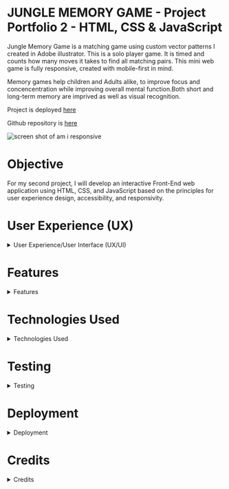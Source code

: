 # JUNGLE MEMORY GAME - Project Portfolio 2  - HTML, CSS & JavaScript

Jungle Memory Game is a matching game using custom vector patterns I created in Adobe illustrator. This is a solo player game. It is timed and counts how many moves it takes to find all matching pairs. This mini web game is fully responsive, created with mobile-first in mind.

Memory games help children and Adults alike, to improve focus and concencentration while improving overall mental function.Both short and long-term memory are imprived as well as visual recognition.
 
Project is deployed [here](https://chasingash.github.io/P2-Memory-Game/)
 
Github repository is [here](https://github.com/chasingash/P2-Memory-Game)
 
![screen shot of am i responsive](https://res.cloudinary.com/dtbdqnrln/image/upload/v1647827893/P2/Screenshot_2022-03-21_at_01.58.01_rgyjx4.png)



# Objective

For my second project, I will develop an interactive Front-End web application using HTML, CSS, and JavaScript based on the principles for user experience design, accessibility, and responsivity.


# User Experience (UX)

<details>
  
  <summary>User Experience/User Interface (UX/UI)</summary>

### User Stories
  
  ##### First Time Visitor Goals:
  For first time visitors:  
  - Instructions are clearly visible.
  - Engaged with game from the initial onset. 
  - Gameplay is intuitive.
  - To play on various devices and screen sizes. 
  
  ##### Return Visitor Goals:
  For return visitors:  
  - Gauge performance.
  - Play game on various devices.
  
  ##### Website's Owner Goals.
  As the developer:
  - I aim to provide a fun and interactive experience.
  - I aim to encourage continued use of the game.

## Design Prototype
I designed a prototype for the memory game on paper first and then moved into Balsamiq where I created numerous wireframes to fit mobile, tablet and desktop devices which provided me with a clear visual outline of how I wanted my game to appear. Some changes were made along the development stage as I experimented with different layouts to suit the needs of the game.
 
![Design Prototype Preview](https://res.cloudinary.com/dtbdqnrln/image/upload/v1647702781/P2/Screenshot_2022-03-19_at_15.12.42_xrduuq.png)

# Design

* ## Typography
 
Fonts used: Courier New, monospace. It stands out well against the background and is easy to read.

* ## Colour Scheme
 
I played around a lot with different colour schemes and settled on the ones below for their fresh colour feel. while providing plenty of contrast.

![Colour Palette image](https://res.cloudinary.com/dtbdqnrln/image/upload/v1647800610/P2/Screenshot_2022-03-20_at_18.23.23_dcbewr.png)

* ## Imagery

All illustrations used for the cards are my own original designs that i created in Adobe Illustrator.
![illustrations](https://res.cloudinary.com/dtbdqnrln/image/upload/v1647807537/P2/Screenshot_2022-03-20_at_20.18.50_vklsow.png) 

The background image is a green coloured leopard seamless pattern created in Adobe Illustrator.
 ![Background image](https://res.cloudinary.com/dtbdqnrln/image/upload/v1647704056/P2/animal_skin_green_tones_vammmi.svg)  

 </details>

# Features

<details>
  
  <summary>Features</summary>

### Responsive  Website
  The site displays properly on a wide range of screen sizes. 
  
    Mobile view
  ![Mobile view](https://res.cloudinary.com/dtbdqnrln/image/upload/v1647815506/P2/Screenshot_2022-03-20_at_22.30.55_vdwroq.png) 

    Tablet view
  ![Tablet view](https://res.cloudinary.com/dtbdqnrln/image/upload/v1647815506/P2/Screenshot_2022-03-20_at_22.31.06_bne1z1.png) 

    Desktop view
  ![Desktop view](https://res.cloudinary.com/dtbdqnrln/image/upload/v1647815506/P2/Screenshot_2022-03-20_at_22.31.17_psgicx.png) 

  ### Instruction Page 
  On loading, the instructions are clearly visible below the game title.(positioning is relative to screen size).
  This satisfies the user need to quickly understand how to play the game.

  ![picture of the instructions](https://res.cloudinary.com/dtbdqnrln/image/upload/v1647812061/P2/Screenshot_2022-03-20_at_21.33.38_gkxpur.png)

  ### Timer
  The time is tracked once the game starts and continues until all pairs are mateched. The timer is placed just below the game board. When the player completes the final pair the time taken as well as how many moves it took to get there is displayed in the modal screen display area. This satisfies the players need to be able to gauge their performancee.  
    
    
  ![a picture of the timer section](https://res.cloudinary.com/dtbdqnrln/image/upload/v1647816279/P2/Screenshot_2022-03-20_at_22.44.34_qrku8c.png)  

  ### Modal Screen
  When all cards are matched, a modal screen is displayed with a congratulatory message and details of the time taken and how many moves it took to complete.  

  ![a picture of the victory screen](https://res.cloudinary.com/dtbdqnrln/image/upload/v1647811709/P2/Screenshot_2022-03-20_at_21.28.14_hokzke.png)

  ### Future Features

  Extra features I'd like to implement
  1. More levels to increse difficulty.
  2. Sound effects to clicked on cards.
  3. More detailed instructions added to a modal with all extra features included.

  </details>

    
# Technologies Used
<details>
 <summary>Technologies Used</summary>
 
 #### Languages Used
 
- HTML5
 - CSS
 - Javascript
#### Applications Used
 
 - [Git](https://git-scm.com/) Git was used for version control.
 - [GitHub](https://github.com/) GitHub is used to store the projects code.
 - [Gitpages](https://pages.github.com/) Gitpages are used to deploy the site.
 -  [Balsamiq](https://www.balsamiq.com) was used to create wireframes for this project.
 - [Fontawesome](https://www.fontawesome.com) icons were downloaded from Font Awesome.com.
 - [Chrome Developer Tools](https://developer.chrome.com/docs/devtools/) used for layout and responsive testing.
 - [Wave](https://wave.webaim.org/) used for accessibility testing.
 - [favICO.com](https://convertico.com/favicon/) used for creating favicon.
 - [W3 Validator](https://jigsaw.w3.org/css-validator/) used to test html and css code.
 - [Jshint](https://jshint.com/) used to validate Javascript code.
 - [color.a11y.com](https://color.a11y.com) used for testing colour contrasts. 

</details> 

# Testing
<details>
  <summary>Testing</summary>

* ## Code Validation

* The Jungle Memory Game has been tested and validated by the W3C HTML Validator, the W3C CSS Validator and the JShint validator. All minor errors found were fixed immediately. 

* ### HTML Validation Image

![HTML Validation](https://res.cloudinary.com/dtbdqnrln/image/upload/v1647819405/P2/Screenshot_2022-03-20_at_23.35.53_ng5ebx.png)

* ### CSS Validation Image

![CSS Validation](https://res.cloudinary.com/dtbdqnrln/image/upload/v1647819405/P2/Screenshot_2022-03-20_at_23.15.15_hvzqah.png)

* ### JSHint
  The Javascript file was validated using JSHint, with the following result.  The `New JavaScript features (ES6)` option was ticked in the 
  Configure menu. 
  
  ![a picture of the jshint result](https://res.cloudinary.com/dtbdqnrln/image/upload/v1647819854/P2/Screenshot_2022-03-20_at_23.44.07_buu1ij.png) 

* ### WAVE Web Accessibility Evaluation Tool
  The WAVE tool was used to test the page for accessibility.  The inital result produced 8 contrast errors, these were caused by the colour of the ink used for the times  (fushia as a drop shadow behid the green text). I updated the colour to black for the drop shadow and that fixed the issue.  
    
  ![ a picture of the initial wave result](https://res.cloudinary.com/dtbdqnrln/image/upload/v1647854885/P2/Screenshot_2022-03-21_at_09.27.59_aqvejg.png)  

* ## Lighthouse Testing

* The Website has been put through the Chrome Dev Tools which tests for the following:
  * Performance - page preformance on loading.
  * Accessibility - ensuring accessibility for all users and how it can be improved.
  * Best Practices - Examining whether the site conforms to industry best practices. 
  * SEO - Which stands for Search Engine Optimisation. Is the site optimised for search engine result ranking.

* ### Chrome Desktop Lighthouse result
  ![Chrome Desktop Lighthouse](https://res.cloudinary.com/dtbdqnrln/image/upload/v1647856453/P2/Screenshot_2022-03-21_at_09.28.54_ihxyxn.png)

* ### Chrome Mobile Lighthouse Result
  ![Chrome Mobile Lighthouse](https://res.cloudinary.com/dtbdqnrln/image/upload/v1647856453/P2/Screenshot_2022-03-21_at_09.53.53_ib4zj1.png)

* ## Accessibility Testing
* Ran Website through a11y to test colour contrast and found no issues. 
  ![a11y Test](https://res.cloudinary.com/dtbdqnrln/image/upload/v1647823257/P2/Screenshot_2022-03-21_at_00.40.51_ycfpwn.png)
  
* ## Responsive Testing
  * Google Chrome DevTools and Responsive Design Checker were used to test the responsiveness  of the website. 

* # Manual Testing
  * To ensure that everything was working properly and up to a professional startard, I conducted a number of manual tests.

  * ## Tests Conducted
    * 
      * 
      * 
      * 
      * 

    * 
      *  
      * 
      * 
      * 

    * 
      * 
      * 
      * 

    * 
      * 
      * 
  
    * Footer Section
      * Ensure that link opens in a new tab.
      * Ensure the footer is fully responsive. 

* ## Bug Fixes

* After testing the site on different screen sizes, i discovered some text was not aligned properly which on further investigation appeared to be due to margin and padding issues. 

    I resolved with media queries and ajusting the margin and padding. 

</details>

# Deployment
<details>
  <summary>Deployment</summary>

  This project was built on the Gitpod IDE using the Code Institute template found here:<br>https://github.com/Code-Institute-Org/gitpod-full-template

  ### **Project Deployment steps**
  The follwing steps were taken to deploy my website to GitHub pages. 
  1. In the GitHub repository, navigate to the **Settings** tab.
  2. In settings, scroll down to the **Pages** tab.
  3. Next, select the branch **main** under **Source** and click **save**.
  4. Finally, the page should automatically refresh, making the deployed link visible.

![ghpages-published](https://res.cloudinary.com/dtbdqnrln/image/upload/v1647858919/P2/Screenshot_2022-03-21_at_10.35.13_gotyfk.png) 

</details>

 # Credits

<details>
  <summary>Credits</summary>

 ## Content

 #### Code/Reference 

  I used [stackoverflow](http://stackoverflow.com/a/2450976) for the shuffle function.
  [w3schools](https://www.w3schools.com/js/js_timing.asp) for the timer.
  [w3schools](https://www.w3schools.com/js/js_timing.asp) used to stop timer once all pairs are matched.
  [w3school](https://www.w3schools.com/howto/howto_css_modals.asp) To display the modal on winning the game.
  The [w3 schools](https://www.w3schools.com/jsref/default.asp) Learned about element attributes and how best to set them.  
  I used the [Udemy](https://www.udemy.com/course/modern-javascript-from-novice-to-ninja) "Modern Javascript" course for information regarding Modal screens, event delegation and arrow functions.  
  The following youtube tutorials and code used in the development of my project:
  [Youtube](https://www.youtube.com/watch?v=-tlb4tv4mC4&t=380s)
  [Youtube](https://www.youtube.com/watch?v=Y4lOwOOK7yE)
  [Youtube](https://www.youtube.com/watch?v=ZniVgo8U7ek&t=1815s)
  The [Code Institute](https://www.CodeInstitute.net) course material.
  
 

## Media
* All images and video were sourced from Pexels.com
* All images compressed using Adobe Photoshop

* # Acknowledgments

I would like to thank the slack community, my mentor and all at the Code Institute for their continued help and support throughout this whole process and to Mike who provided the layout i used to create this readme file.

</details>
